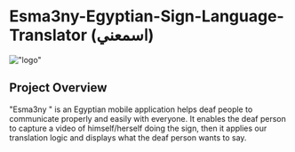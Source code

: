 # Esma3ny-Egyptian-Sign-Language-Translator (اسمعني)
!["logo"](https://github.com/mo-musaad/Esma3ny-/blob/main/logo.PNG?raw=true)


## Project Overview
"Esma3ny " is an Egyptian mobile application helps deaf people to communicate properly and easily with everyone. 
It enables the deaf person to capture a video of himself/herself doing the sign, then it applies our translation logic and displays what the deaf person wants to say.  
